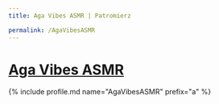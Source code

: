 ```yaml
---
title: Aga Vibes ASMR | Patromierz

permalink: /AgaVibesASMR
---
```


# [Aga Vibes ASMR](https://patronite.pl/AgaVibesASMR)

{% include profile.md name="AgaVibesASMR" prefix="a" %}
